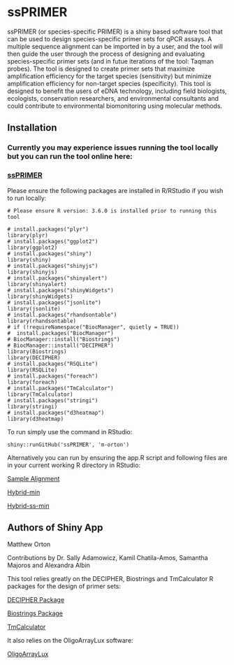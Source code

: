 # ssPRIMER
ssPRIMER (or species-specific PRIMER) is a shiny based software tool that can be used to design species-specific primer sets for qPCR assays. A multiple sequence alignment can be imported in by a user, and the tool will then guide the user through the process of designing and evaluating species-specific primer sets (and in futue iterations of the tool: Taqman probes). The tool is designed to create primer sets that maximize amplification efficiency for the target species (sensitivity) but minimize amplification efficiency for non-target species (specificity). This tool is designed to benefit the users of eDNA technology, including field biologists, ecologists, conservation researchers, and environmental consultants and could contribute to environmental biomonitoring using molecular methods.   



## Installation

### Currently you may experience issues running the tool locally but you can run the tool online here:

### [ssPRIMER](https://www.mattortonapps.com/shiny/ssPRIMER/)


Please ensure the following packages are installed in R/RStudio if you wish to run locally:

```
# Please ensure R version: 3.6.0 is installed prior to running this tool

# install.packages("plyr")
library(plyr)
# install.packages("ggplot2")
library(ggplot2)
# install.packages("shiny")
library(shiny)
# install.packages("shinyjs")
library(shinyjs)
# install.packages("shinyalert")
library(shinyalert)
# install.packages("shinyWidgets")
library(shinyWidgets)
# install.packages("jsonlite")
library(jsonlite)
# install.packages("rhandsontable")
library(rhandsontable)
# if (!requireNamespace("BiocManager", quietly = TRUE))
#  install.packages("BiocManager")
# BiocManager::install("Biostrings")
# BiocManager::install("DECIPHER")
library(Biostrings)
library(DECIPHER)
# install.packages("RSQLite")
library(RSQLite)
# install.packages("foreach")
library(foreach)
# install.packages("TmCalculator")
library(TmCalculator)
# install.packages("stringi")
library(stringi)
# install.packages("d3heatmap")
library(d3heatmap)
```

To run simply use the command in RStudio:
```
shiny::runGitHub('ssPRIMER', 'm-orton')
```

Alternatively you can run by ensuring the app.R script and following files are in your current working
R directory in RStudio:

[Sample Alignment](sampleAlignment.fas)

[Hybrid-min](hybrid-min.exe)

[Hybrid-ss-min](hybrid-ss-min.exe)


## Authors of Shiny App
Matthew Orton

Contributions by Dr. Sally Adamowicz, Kamil Chatila-Amos, Samantha Majoros and Alexandra Albin

This tool relies greatly on the DECIPHER, Biostrings and TmCalculator R packages for the design of primer sets:

[DECIPHER Package](https://bioconductor.org/packages/release/bioc/html/DECIPHER.html)

[Biostrings Package](http://bioconductor.org/packages/release/bioc/html/Biostrings.html)

[TmCalculator](https://cran.r-project.org/web/packages/TmCalculator/index.html)

It also relies on the OligoArrayLux software:

[OligoArrayLux](http://unafold.rna.albany.edu/?q=DINAMelt/OligoArrayAux)
